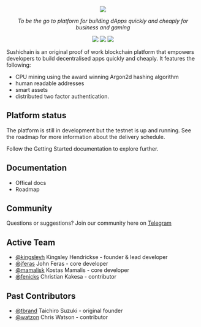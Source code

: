 <p align="center">
  <img src="https://raw.githubusercontent.com/SushiChain/SushiChain/master/imgs/sc_logo_light_chain.svg?sanitize=true"/>
</p>

<p align="center"><i>To be the go to platform for building dApps quickly and cheaply for business and gaming</i></p>

<p align="center">
<a href="https://circleci.com/gh/SushiChain/SushiChain/tree/master"><img src="https://circleci.com/gh/SushiChain/SushiChain/tree/master.png?circle-token=099c1a2ed8be9aebf10eb09f79d65dfa4b05cf8e"></a>
<a href="https://t.me/sushichainhq"><img src="https://img.shields.io/static/v1.svg?label=chat&message=telegram&color=informational"/></a>
<a href="https://twitter/sushichainhq"><img src="https://img.shields.io/twitter/follow/sushichainhq.svg?label=Follow&style=social"/></a>
</p>



Sushichain is an original proof of work blockchain platform that empowers developers to build decentralised apps quickly and cheaply. It features the following:

* CPU mining using the award winning Argon2d hashing algorithm
* human readable addresses
* smart assets
* distributed two factor authentication.

## Platform status

The platform is still in development but the testnet is up and running. See the roadmap for more information about the delivery schedule.

Follow the Getting Started documentation to explore further.

## Documentation

* Offical docs
* Roadmap

## Community

Questions or suggestions? Join our community here on [Telegram](https://t.me/sushichainhq)

## Active Team

- [@kingsleyh](https://github.com/kingsleyh) Kingsley Hendrickse - founder & lead developer
- [@jferas](https://github.com/jferas) John Feras - core developer
- [@mamalisk](https://github.com/mamalisk) Kostas Mamalis - core developer
- [@fenicks](https://github.com/fenicks) Christian Kakesa - contributor 

## Past Contributors

- [@tbrand](https://github.com/tbrand) Taichiro Suzuki - original founder
- [@watzon](https://github.com/watzon) Chris Watson - contributor
